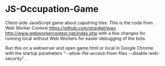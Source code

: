 JS-Occupation-Game
==================

Client-side JavaScript game about caputring tiles.
This is the code from Web Worker Contest <https://github.com/strenkel/wwc> <http://www.webworkercontest.net/index.php> with a few changes for running local without Web Workers for easier debugging of the bots.

Run this on a webserver and open game.html or local in Google Chrome with the startup parameters "--allow-file-access-from-files --disable-web-security".
